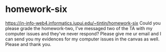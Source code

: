 # homework-six
 
https://in-info-web4.informatics.iupui.edu/~tintin/homework-six
Could you please grade the homework-two, I've messaged two of the TA with my computer issues and they've never respond?
Please give me ur email and I can send you my evidences for my computer issues in the canvas as well. Please and thank you. 
